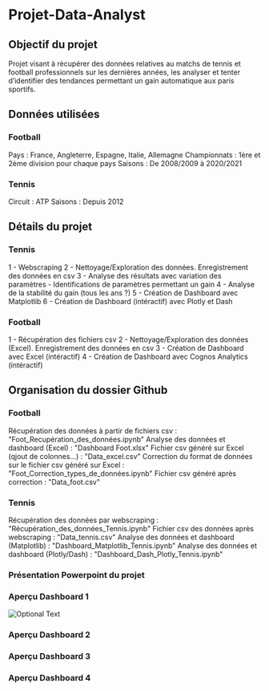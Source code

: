 # Projet-Data-Analyst

## Objectif du projet
Projet visant à récupérer des données relatives au matchs de tennis et football professionnels sur les dernières années, les analyser et tenter d’identifier des tendances permettant un gain automatique aux paris sportifs.




## Données utilisées
### Football
Pays : France, Angleterre, Espagne, Italie, Allemagne
Championnats : 1ère et 2ème division pour chaque pays
Saisons : De 2008/2009 à 2020/2021

### Tennis
Circuit : ATP
Saisons : Depuis 2012 




## Détails du projet
### Tennis
1 - Webscraping
2 - Nettoyage/Exploration des données. Enregistrement des données en csv
3 - Analyse des résultats avec variation des paramètres - Identifications de paramètres permettant un gain
4 - Analyse de la stabilité du gain (tous les ans ?)
5 - Création de Dashboard avec Matplotlib
6 - Création de Dashboard (intéractif) avec Plotly et Dash 

### Football
1 - Récupération des fichiers csv
2 - Nettoyage/Exploration des données (Excel). Enregistrement des données en csv
3 - Création de Dashboard avec Excel (intéractif) 
4 - Création de Dashboard avec Cognos Analytics (intéractif)





## Organisation du dossier Github
### Football
Récupération des données à partir de fichiers csv : "Foot_Recupération_des_données.ipynb"
Analyse des données et dashboard (Excel) : "Dashboard Foot.xlsx"
Fichier csv généré sur Excel (qjout de colonnes...) : "Data_excel.csv"
Correction du format de données sur le fichier csv généré sur Excel : "Foot_Correction_types_de_données.ipynb"
Fichier csv généré après correction : "Data_foot.csv"
  
### Tennis
Récupération des données par webscraping : "Récupération_des_données_Tennis.ipynb"
Fichier csv des données après webscraping : "Data_tennis.csv"
Analyse des données et dashboard (Matplotlib) : "Dashboard_Matplotlib_Tennis.ipynb"
Analyse des données et dashboard (Plotly/Dash) : "Dashboard_Dash_Plotly_Tennis.ipynb"
  
### Présentation Powerpoint du projet
### Aperçu Dashboard 1
![Optional Text](../master/Dashboard_1_Matplotlib.png)
### Aperçu Dashboard 2
### Aperçu Dashboard 3
### Aperçu Dashboard 4

